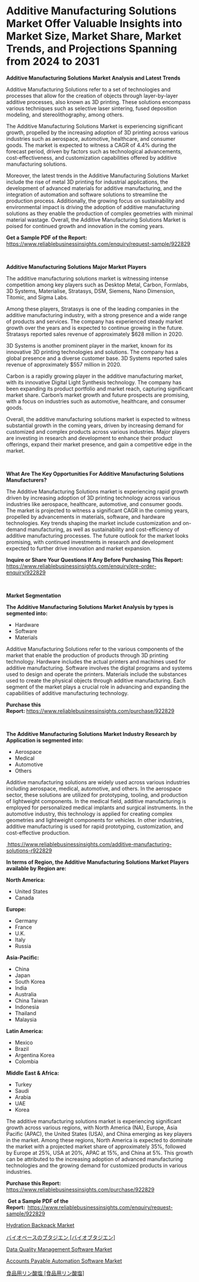 <p><h1>Additive Manufacturing Solutions Market Offer Valuable Insights into Market Size, Market Share, Market Trends, and Projections Spanning from 2024 to 2031</h1></p><p><strong>Additive Manufacturing Solutions Market Analysis and Latest Trends</strong></p>
<p><p>Additive Manufacturing Solutions refer to a set of technologies and processes that allow for the creation of objects through layer-by-layer additive processes, also known as 3D printing. These solutions encompass various techniques such as selective laser sintering, fused deposition modeling, and stereolithography, among others.</p><p>The Additive Manufacturing Solutions Market is experiencing significant growth, propelled by the increasing adoption of 3D printing across various industries such as aerospace, automotive, healthcare, and consumer goods. The market is expected to witness a CAGR of 4.4% during the forecast period, driven by factors such as technological advancements, cost-effectiveness, and customization capabilities offered by additive manufacturing solutions.</p><p>Moreover, the latest trends in the Additive Manufacturing Solutions Market include the rise of metal 3D printing for industrial applications, the development of advanced materials for additive manufacturing, and the integration of automation and software solutions to streamline the production process. Additionally, the growing focus on sustainability and environmental impact is driving the adoption of additive manufacturing solutions as they enable the production of complex geometries with minimal material wastage. Overall, the Additive Manufacturing Solutions Market is poised for continued growth and innovation in the coming years.</p></p>
<p><strong>Get a Sample PDF of the Report:&nbsp;</strong> <a href="https://www.reliablebusinessinsights.com/enquiry/request-sample/922829">https://www.reliablebusinessinsights.com/enquiry/request-sample/922829</a></p>
<p>&nbsp;</p>
<p><strong>Additive Manufacturing Solutions Major Market Players</strong></p>
<p><p>The additive manufacturing solutions market is witnessing intense competition among key players such as Desktop Metal, Carbon, Formlabs, 3D Systems, Materialise, Stratasys, DSM, Siemens, Nano Dimension, Titomic, and Sigma Labs. </p><p>Among these players, Stratasys is one of the leading companies in the additive manufacturing industry, with a strong presence and a wide range of products and services. The company has experienced steady market growth over the years and is expected to continue growing in the future. Stratasys reported sales revenue of approximately $628 million in 2020.</p><p>3D Systems is another prominent player in the market, known for its innovative 3D printing technologies and solutions. The company has a global presence and a diverse customer base. 3D Systems reported sales revenue of approximately $557 million in 2020.</p><p>Carbon is a rapidly growing player in the additive manufacturing market, with its innovative Digital Light Synthesis technology. The company has been expanding its product portfolio and market reach, capturing significant market share. Carbon’s market growth and future prospects are promising, with a focus on industries such as automotive, healthcare, and consumer goods.</p><p>Overall, the additive manufacturing solutions market is expected to witness substantial growth in the coming years, driven by increasing demand for customized and complex products across various industries. Major players are investing in research and development to enhance their product offerings, expand their market presence, and gain a competitive edge in the market.</p></p>
<p>&nbsp;</p>
<p><strong>What Are The Key Opportunities For Additive Manufacturing Solutions Manufacturers?</strong></p>
<p><p>The Additive Manufacturing Solutions market is experiencing rapid growth driven by increasing adoption of 3D printing technology across various industries like aerospace, healthcare, automotive, and consumer goods. The market is projected to witness a significant CAGR in the coming years, propelled by advancements in materials, software, and hardware technologies. Key trends shaping the market include customization and on-demand manufacturing, as well as sustainability and cost-efficiency of additive manufacturing processes. The future outlook for the market looks promising, with continued investments in research and development expected to further drive innovation and market expansion.</p></p>
<p><strong>Inquire or Share Your Questions If Any Before Purchasing This Report:</strong> <a href="https://www.reliablebusinessinsights.com/enquiry/pre-order-enquiry/922829">https://www.reliablebusinessinsights.com/enquiry/pre-order-enquiry/922829</a></p>
<p>&nbsp;</p>
<p><strong>Market Segmentation</strong></p>
<p><strong>The Additive Manufacturing Solutions Market Analysis by types is segmented into:</strong></p>
<p><ul><li>Hardware</li><li>Software</li><li>Materials</li></ul></p>
<p><p>Additive Manufacturing Solutions refer to the various components of the market that enable the production of products through 3D printing technology. Hardware includes the actual printers and machines used for additive manufacturing. Software involves the digital programs and systems used to design and operate the printers. Materials include the substances used to create the physical objects through additive manufacturing. Each segment of the market plays a crucial role in advancing and expanding the capabilities of additive manufacturing technology.</p></p>
<p><strong>Purchase this Report:&nbsp;</strong><a href="https://www.reliablebusinessinsights.com/purchase/922829">https://www.reliablebusinessinsights.com/purchase/922829</a></p>
<p>&nbsp;</p>
<p><strong>The Additive Manufacturing Solutions Market Industry Research by Application is segmented into:</strong></p>
<p><ul><li>Aerospace</li><li>Medical</li><li>Automotive</li><li>Others</li></ul></p>
<p><p>Additive manufacturing solutions are widely used across various industries including aerospace, medical, automotive, and others. In the aerospace sector, these solutions are utilized for prototyping, tooling, and production of lightweight components. In the medical field, additive manufacturing is employed for personalized medical implants and surgical instruments. In the automotive industry, this technology is applied for creating complex geometries and lightweight components for vehicles. In other industries, additive manufacturing is used for rapid prototyping, customization, and cost-effective production.</p></p>
<p><a href="https://www.reliablebusinessinsights.com/additive-manufacturing-solutions-r922829">&nbsp;https://www.reliablebusinessinsights.com/additive-manufacturing-solutions-r922829</a></p>
<p><strong>In terms of Region, the Additive Manufacturing Solutions Market Players available by Region are:</strong></p>
<p>
    <p> <strong> North America: </strong>
        <ul>
            <li>United States</li>
            <li>Canada</li>
        </ul>
        </p> 
    <p> <strong> Europe: </strong>
        <ul>
            <li>Germany</li>
            <li>France</li>
            <li>U.K.</li>
            <li>Italy</li>
            <li>Russia</li>
        </ul>
        </p> 
    <p> <strong> Asia-Pacific: </strong>
        <ul>
            <li>China</li>
            <li>Japan</li>
            <li>South Korea</li>
            <li>India</li>
            <li>Australia</li>
            <li>China Taiwan</li>
            <li>Indonesia</li>
            <li>Thailand</li>
            <li>Malaysia</li>
        </ul>
        </p> 
    <p> <strong> Latin America: </strong>
        <ul>
            <li>Mexico</li>
            <li>Brazil</li>
            <li>Argentina Korea</li>
            <li>Colombia</li>
        </ul>
        </p> 
    <p> <strong> Middle East & Africa: </strong>
        <ul>
            <li>Turkey</li>
            <li>Saudi</li>
            <li>Arabia</li>
            <li>UAE</li>
            <li>Korea</li>
        </ul>
    </p>
    </p>
<p><p>The additive manufacturing solutions market is experiencing significant growth across various regions, with North America (NA), Europe, Asia Pacific (APAC), the United States (USA), and China emerging as key players in the market. Among these regions, North America is expected to dominate the market with a projected market share of approximately 35%, followed by Europe at 25%, USA at 20%, APAC at 15%, and China at 5%. This growth can be attributed to the increasing adoption of advanced manufacturing technologies and the growing demand for customized products in various industries.</p></p>
<p><strong>Purchase this Report: </strong><a href="https://www.reliablebusinessinsights.com/purchase/922829">https://www.reliablebusinessinsights.com/purchase/922829</a></p>
<p>&nbsp;<strong>Get a Sample PDF of the Report:&nbsp;&nbsp;</strong><a href="https://www.reliablebusinessinsights.com/enquiry/request-sample/922829">https://www.reliablebusinessinsights.com/enquiry/request-sample/922829</a></p>
<p><strong></strong></p>
<p><p><a href="https://www.linkedin.com/pulse/hydration-backpack-market-trends-analysis-opportunities-wbzie">Hydration Backpack Market</a></p><p><a href="https://github.com/vlcostes/Market-Research-Report-List-2/blob/main/9011385181155.md">バイオベースのブタジエン [バイオブタジエン]</a></p><p><a href="https://github.com/jerrycopelandthomaswsqd8q/Market-Research-Report-List-3/blob/main/data-quality-management-software-market.md">Data Quality Management Software Market</a></p><p><a href="https://github.com/brenzgnarento/Market-Research-Report-List-3/blob/main/accounts-payable-automation-software-market.md">Accounts Payable Automation Software Market</a></p><p><a href="https://github.com/gfggqjbfys368009/Market-Research-Report-List-3/blob/main/4053660181154.md">食品用リン酸塩 [食品用リン酸塩]</a></p></p>